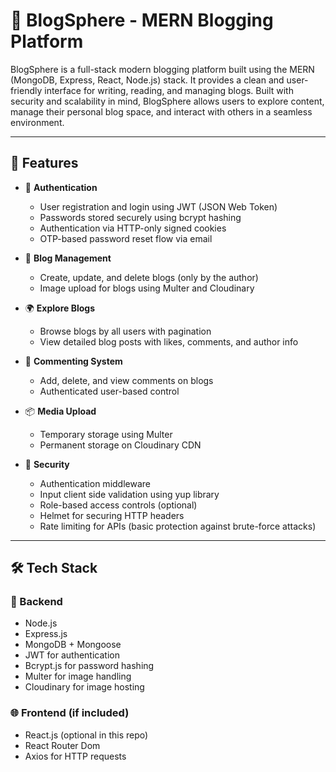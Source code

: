 # 📝 BlogSphere - MERN Blogging Platform

BlogSphere is a full-stack modern blogging platform built using the MERN (MongoDB, Express, React, Node.js) stack. It provides a clean and user-friendly interface for writing, reading, and managing blogs. Built with security and scalability in mind, BlogSphere allows users to explore content, manage their personal blog space, and interact with others in a seamless environment.

---

## 🚀 Features

- 🔐 **Authentication**
  - User registration and login using JWT (JSON Web Token)
  - Passwords stored securely using bcrypt hashing
  - Authentication via HTTP-only signed cookies
  - OTP-based password reset flow via email

- 📝 **Blog Management**
  - Create, update, and delete blogs (only by the author)
  - Image upload for blogs using Multer and Cloudinary

- 🌍 **Explore Blogs**
  - Browse blogs by all users with pagination
  - View detailed blog posts with likes, comments, and author info

- 💬 **Commenting System**
  - Add, delete, and view comments on blogs
  - Authenticated user-based control

- 📦 **Media Upload**
  - Temporary storage using Multer
  - Permanent storage on Cloudinary CDN

- 🔐 **Security**
  - Authentication middleware
  - Input client side validation using yup library
  - Role-based access controls (optional)
  - Helmet for securing HTTP headers
  - Rate limiting for APIs (basic protection against brute-force attacks)

---

## 🛠️ Tech Stack

### 🔧 Backend
- Node.js
- Express.js
- MongoDB + Mongoose
- JWT for authentication
- Bcrypt.js for password hashing
- Multer for image handling
- Cloudinary for image hosting

### 🌐 Frontend (if included)
- React.js (optional in this repo)
- React Router Dom
- Axios for HTTP requests
